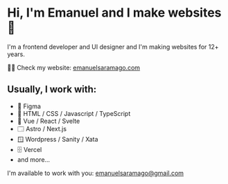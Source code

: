 # Hi, I'm Emanuel and I make websites 👋

I'm a frontend developer and UI designer and I'm making websites for 12+ years.

👨‍💻 Check my website: [emanuelsaramago.com](emanuelsaramago.com)

## Usually, I work with:
- 🎨 Figma
- 🧱 HTML / CSS / Javascript / TypeScript
- 🍫 Vue / React / Svelte
- 🗔 Astro / Next.js
- 🪟 Wordpress / Sanity / Xata
- 🗄️ Vercel
- and more...

I'm available to work with you: [emanuelsaramago@gmail.com](mailto:emanuelsaramago@gmail.com)
